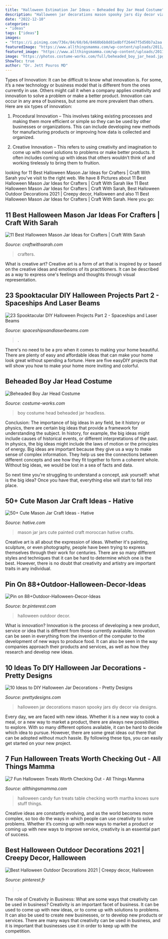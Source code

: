 ```yaml
---
title: "Halloween Estimation Jar Ideas ~ Beheaded Boy Jar Head Costume"
description: "Halloween jar decorations mason spooky jars diy decor via designs"
date: "2022-12-10"
categories:
- "ideas"
tags: ["ideas"]
images:
- "https://i.pinimg.com/736x/84/60/b6/8460b6b8d81e8bff26447f5d50b7a2aa.jpg"
featuredImage: "https://www.allthingsmamma.com/wp-content/uploads/2011/10/halloween-candy.jpg"
featured_image: "https://www.allthingsmamma.com/wp-content/uploads/2011/10/halloween-candy.jpg"
image: "https://photos.costume-works.com/full/beheaded_boy_jar_head.jpg"
ShowToc: true
author: "Dr. Jett Pouros MD"
---
```



Types of Innovation:
It can be difficult to know what innovation is. For some, it’s a new technology or business model that is different from the ones currently in use. Others might call it when a company applies creativity and innovation to solve a problem or make a better product. Innovation can occur in any area of business, but some are more prevalent than others. Here are six types of innovation:
1. Procedural Innovation – This involves taking existing processes and making them more efficient or simple so they can be used by other businesses or organizations. This can include developing new methods for manufacturing products or improving how data is collected and organized.

2. Creative Innovation – This refers to using creativity and imagination to come up with novel solutions to problems or make better products. It often includes coming up with ideas that others wouldn’t think of and working tirelessly to bring them to fruition.

	

		
looking for 11 Best Halloween Mason Jar Ideas for Crafters | Craft With Sarah you've visit to the right web. We have 8 Pictures about 11 Best Halloween Mason Jar Ideas for Crafters | Craft With Sarah like 11 Best Halloween Mason Jar Ideas for Crafters | Craft With Sarah, Best Halloween Outdoor Decorations 2021 | Creepy decor, Halloween and also 11 Best Halloween Mason Jar Ideas for Crafters | Craft With Sarah. Here you go:
		
    
## 11 Best Halloween Mason Jar Ideas For Crafters | Craft With Sarah

<img loading=lazy src="https://www.craftwithsarah.com/wp-content/uploads/2019/09/halloween-mason-jars-halloween.jpg" onerror="this.onerror=null;this.src='https://tse4.mm.bing.net/th?id=OIP.m01_PFjiJC4kajVYkGzW3gHaLH&amp;pid=15.1';" alt="11 Best Halloween Mason Jar Ideas for Crafters | Craft With Sarah">

_Source: craftwithsarah.com_

>crafters. 

	

What is creative art?
Creative art is a form of art that is inspired by or based on the creative ideas and emotions of its practitioners. It can be described as a way to express one's feelings and thoughts through visual representation.

    
## 23 Spooktacular DIY Halloween Projects Part 2 - Spaceships And Laser Beams

<img loading=lazy src="https://spaceshipsandlaserbeams.com/wp-content/uploads/2015/09/halloween-movie-night-party-ideas.jpg" onerror="this.onerror=null;this.src='https://tse4.mm.bing.net/th?id=OIP.NDwWZ19DuvGKIs0B_FFwOAHaLH&amp;pid=15.1';" alt="23 Spooktacular DIY Halloween Projects Part 2 - Spaceships and Laser Beams">

_Source: spaceshipsandlaserbeams.com_

>. 

	

There's no need to be a pro when it comes to making your home beautiful. There are plenty of easy and affordable ideas that can make your home look great without spending a fortune. Here are five easyDIY projects that will show you how to make your home more inviting and colorful.

    
## Beheaded Boy Jar Head Costume

<img loading=lazy src="https://photos.costume-works.com/full/beheaded_boy_jar_head.jpg" onerror="this.onerror=null;this.src='https://tse1.mm.bing.net/th?id=OIP.l_ONuuaCsWkSyrYfhKx5gAHaMA&amp;pid=15.1';" alt="Beheaded Boy Jar Head Costume">

_Source: costume-works.com_

>boy costume head beheaded jar headless. 

	

Conclusion: The importance of big ideas
In any field, be it history or physics, there are certain big ideas that provide a framework for understanding the subject. In history, for example, the big ideas might include causes of historical events, or different interpretations of the past. In physics, the big ideas might include the laws of motion or the principles of energy.
Big ideas are important because they give us a way to make sense of complex information. They help us see the connections between different concepts and see how they fit together to form a coherent whole. Without big ideas, we would be lost in a sea of facts and data.

So next time you're struggling to understand a concept, ask yourself: what is the big idea? Once you have that, everything else will start to fall into place.

    
## 50+ Cute Mason Jar Craft Ideas - Hative

<img loading=lazy src="http://hative.com/wp-content/uploads/2014/02/mason-jar-crafts/moroccan-painted-mason-jars-10.jpeg" onerror="this.onerror=null;this.src='https://tse1.mm.bing.net/th?id=OIP.uOOdSKStD70DBlUK-s_EEAHaG8&amp;pid=15.1';" alt="50+ Cute Mason Jar Craft Ideas - Hative">

_Source: hative.com_

>mason jar jars cute painted craft moroccan hative crafts. 

	

Creative art is all about the expression of ideas. Whether it's painting, sculpture, or even photography, people have been trying to express themselves through their work for centuries. There are so many different styles and techniques that it can be hard to determine which one is the best. However, there is no doubt that creativity and artistry are important traits in any individual.

    
## Pin On 88+Outdoor-Halloween-Decor-Ideas

<img loading=lazy src="https://i.pinimg.com/736x/84/60/b6/8460b6b8d81e8bff26447f5d50b7a2aa.jpg" onerror="this.onerror=null;this.src='https://tse3.mm.bing.net/th?id=OIP.TXXjvmBOfNUwckV2oLWCeQHaMQ&amp;pid=15.1';" alt="Pin on 88+Outdoor-Halloween-Decor-Ideas">

_Source: br.pinterest.com_

>halloween outdoor decor. 

	

What is innovation?
Innovation is the process of developing a new product, service or idea that is different from those currently available. Innovation can be seen in everything from the invention of the computer to the development of new ways to produce food. It can also be seen in the way companies approach their products and services, as well as how they research and develop new ideas.

    
## 10 Ideas To DIY Halloween Jar Decorations - Pretty Designs

<img loading=lazy src="http://www.prettydesigns.com/wp-content/uploads/2014/10/Spooky-Jars.jpg" onerror="this.onerror=null;this.src='https://tse2.mm.bing.net/th?id=OIP.KZTVf7pXci4rOE3jfChJOgHaLH&amp;pid=15.1';" alt="10 Ideas to DIY Halloween Jar Decorations - Pretty Designs">

_Source: prettydesigns.com_

>halloween jar decorations mason spooky jars diy decor via designs. 

	

Every day, we are faced with new ideas. Whether it is a new way to cook a meal, or a new way to market a product, there are always new possibilities to explore. With so many different options available, it can be hard to decide which idea to pursue. However, there are some great ideas out there that can be adopted without much hassle. By following these tips, you can easily get started on your new project.

    
## 7 Fun Halloween Treats Worth Checking Out - All Things Mamma

<img loading=lazy src="https://www.allthingsmamma.com/wp-content/uploads/2011/10/halloween-candy.jpg" onerror="this.onerror=null;this.src='https://tse3.mm.bing.net/th?id=OIP.-dNSOER65ZAI2P4IJqN2mAHaLH&amp;pid=15.1';" alt="7 Fun Halloween Treats Worth Checking Out - All Things Mamma">

_Source: allthingsmamma.com_

>halloween candy fun treats table checking worth martha knows sure stuff things. 

	

Creative ideas are constantly evolving, and as the world becomes more complex, so too do the ways in which people can use creativity to solve problems. Whether it’s coming up with new ways to market a product or coming up with new ways to improve service, creativity is an essential part of success.

    
## Best Halloween Outdoor Decorations 2021 | Creepy Decor, Halloween

<img loading=lazy src="https://i.pinimg.com/736x/65/53/75/6553757c408a9b48113f0b349bfa7d2f.jpg" onerror="this.onerror=null;this.src='https://tse2.mm.bing.net/th?id=OIP.gYiY9dVsUOwFpaG_bvUj7gHaLG&amp;pid=15.1';" alt="Best Halloween Outdoor Decorations 2021 | Creepy decor, Halloween">

_Source: pinterest.fr_

>. 

	

The role of Creativity in Business: What are some ways that creativity can be used in business?
Creativity is an important facet of business. It can be used to come up with new ideas, or to come up with solutions to problems. It can also be used to create new businesses, or to develop new products or services. There are many ways that creativity can be used in business, and it is important that businesses use it in order to keep up with the competition.

